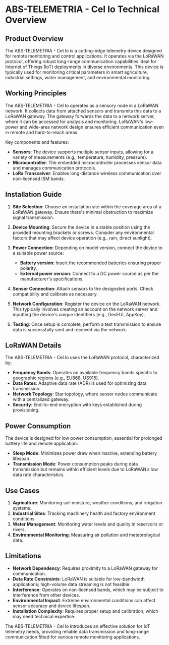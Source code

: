 # ABS-TELEMETRIA - Cel Io Technical Overview

## Product Overview

The ABS-TELEMETRIA - Cel Io is a cutting-edge telemetry device designed for remote monitoring and control applications. It operates via the LoRaWAN protocol, offering robust long-range communication capabilities ideal for Internet of Things (IoT) deployments in diverse environments. This device is typically used for monitoring critical parameters in smart agriculture, industrial settings, water management, and environmental monitoring.

## Working Principles

The ABS-TELEMETRIA - Cel Io operates as a sensory node in a LoRaWAN network. It collects data from attached sensors and transmits this data to a LoRaWAN gateway. The gateway forwards the data to a network server, where it can be accessed for analysis and monitoring. LoRaWAN's low-power and wide-area network design ensures efficient communication even in remote and hard-to-reach areas.

Key components and features:
- **Sensors**: The device supports multiple sensor inputs, allowing for a variety of measurements (e.g., temperature, humidity, pressure).
- **Microcontroller**: The embedded microcontroller processes sensor data and manages communication protocols.
- **LoRa Transceiver**: Enables long-distance wireless communication over non-licensed ISM bands.
  
## Installation Guide

1. **Site Selection**: Choose an installation site within the coverage area of a LoRaWAN gateway. Ensure there's minimal obstruction to maximize signal transmission.

2. **Device Mounting**: Secure the device in a stable position using the provided mounting brackets or screws. Consider any environmental factors that may affect device operation (e.g., rain, direct sunlight).

3. **Power Connection**: Depending on model version, connect the device to a suitable power source:
   - **Battery version**: Insert the recommended batteries ensuring proper polarity.
   - **External power version**: Connect to a DC power source as per the manufacturer's specifications.

4. **Sensor Connection**: Attach sensors to the designated ports. Check compatibility and calibrate as necessary.

5. **Network Configuration**: Register the device on the LoRaWAN network. This typically involves creating an account on the network server and inputting the device's unique identifiers (e.g., DevEUI, AppKey).

6. **Testing**: Once setup is complete, perform a test transmission to ensure data is successfully sent and received via the network.

## LoRaWAN Details

The ABS-TELEMETRIA - Cel Io uses the LoRaWAN protocol, characterized by:
- **Frequency Bands**: Operates on available frequency bands specific to geographic regions (e.g., EU868, US915).
- **Data Rates**: Adaptive data rate (ADR) is used for optimizing data transmission.
- **Network Topology**: Star topology, where sensor nodes communicate with a centralized gateway.
- **Security**: End-to-end encryption with keys established during provisioning.

## Power Consumption

The device is designed for low power consumption, essential for prolonged battery life and remote application:
- **Sleep Mode**: Minimizes power draw when inactive, extending battery lifespan.
- **Transmission Mode**: Power consumption peaks during data transmission but remains within efficient levels due to LoRaWAN’s low data rate characteristics.

## Use Cases

1. **Agriculture**: Monitoring soil moisture, weather conditions, and irrigation systems.
2. **Industrial Sites**: Tracking machinery health and factory environment conditions.
3. **Water Management**: Monitoring water levels and quality in reservoirs or rivers.
4. **Environmental Monitoring**: Measuring air pollution and meteorological data.

## Limitations

- **Network Dependency**: Requires proximity to a LoRaWAN gateway for communication.
- **Data Rate Constraints**: LoRaWAN is suitable for low-bandwidth applications; high-volume data streaming is not feasible.
- **Interference**: Operates on non-licensed bands, which may be subject to interference from other devices.
- **Environmental Impact**: Extreme environmental conditions can affect sensor accuracy and device lifespan.
- **Installation Complexity**: Requires proper setup and calibration, which may need technical expertise.

The ABS-TELEMETRIA - Cel Io introduces an effective solution for IoT telemetry needs, providing reliable data transmission and long-range communication fitted for various remote monitoring applications.